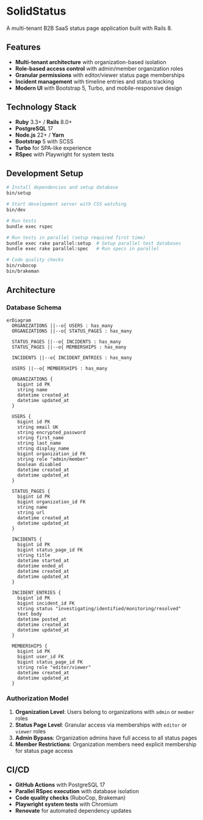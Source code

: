 # SolidStatus

A multi-tenant B2B SaaS status page application built with Rails 8.

## Features

- **Multi-tenant architecture** with organization-based isolation
- **Role-based access control** with admin/member organization roles
- **Granular permissions** with editor/viewer status page memberships
- **Incident management** with timeline entries and status tracking
- **Modern UI** with Bootstrap 5, Turbo, and mobile-responsive design

## Technology Stack

- **Ruby** 3.3+ / **Rails** 8.0+
- **PostgreSQL** 17
- **Node.js** 22+ / **Yarn**
- **Bootstrap** 5 with SCSS
- **Turbo** for SPA-like experience
- **RSpec** with Playwright for system tests

## Development Setup

```bash
# Install dependencies and setup database
bin/setup

# Start development server with CSS watching
bin/dev

# Run tests
bundle exec rspec

# Run tests in parallel (setup required first time)
bundle exec rake parallel:setup  # Setup parallel test databases
bundle exec rake parallel:spec   # Run specs in parallel

# Code quality checks
bin/rubocop
bin/brakeman
```

## Architecture

### Database Schema

```mermaid
erDiagram
  ORGANIZATIONS ||--o{ USERS : has_many
  ORGANIZATIONS ||--o{ STATUS_PAGES : has_many

  STATUS_PAGES ||--o{ INCIDENTS : has_many
  STATUS_PAGES ||--o{ MEMBERSHIPS : has_many

  INCIDENTS ||--o{ INCIDENT_ENTRIES : has_many

  USERS ||--o{ MEMBERSHIPS : has_many

  ORGANIZATIONS {
    bigint id PK
    string name
    datetime created_at
    datetime updated_at
  }

  USERS {
    bigint id PK
    string email UK
    string encrypted_password
    string first_name
    string last_name
    string display_name
    bigint organization_id FK
    string role "admin/member"
    boolean disabled
    datetime created_at
    datetime updated_at
  }

  STATUS_PAGES {
    bigint id PK
    bigint organization_id FK
    string name
    string url
    datetime created_at
    datetime updated_at
  }

  INCIDENTS {
    bigint id PK
    bigint status_page_id FK
    string title
    datetime started_at
    datetime ended_at
    datetime created_at
    datetime updated_at
  }

  INCIDENT_ENTRIES {
    bigint id PK
    bigint incident_id FK
    string status "investigating/identified/monitoring/resolved"
    text body
    datetime posted_at
    datetime created_at
    datetime updated_at
  }

  MEMBERSHIPS {
    bigint id PK
    bigint user_id FK
    bigint status_page_id FK
    string role "editor/viewer"
    datetime created_at
    datetime updated_at
  }
```

### Authorization Model

1. **Organization Level**: Users belong to organizations with `admin` or `member` roles
2. **Status Page Level**: Granular access via memberships with `editor` or `viewer` roles
3. **Admin Bypass**: Organization admins have full access to all status pages
4. **Member Restrictions**: Organization members need explicit membership for status page access

## CI/CD

- **GitHub Actions** with PostgreSQL 17
- **Parallel RSpec execution** with database isolation
- **Code quality checks** (RuboCop, Brakeman)
- **Playwright system tests** with Chromium
- **Renovate** for automated dependency updates